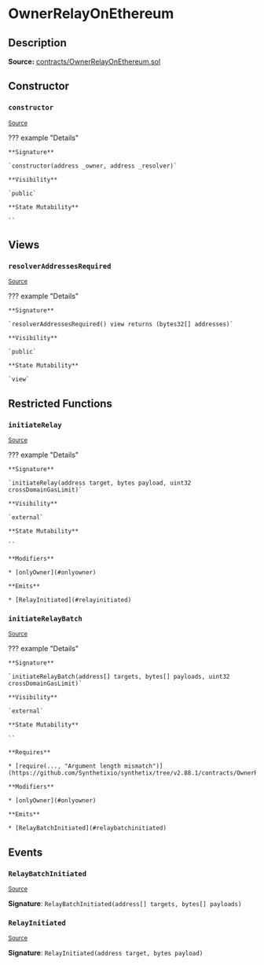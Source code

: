 # OwnerRelayOnEthereum

## Description

**Source:** [contracts/OwnerRelayOnEthereum.sol](https://github.com/Synthetixio/synthetix/tree/v2.88.1/contracts/OwnerRelayOnEthereum.sol)

## Constructor

### `constructor`

<sub>[Source](https://github.com/Synthetixio/synthetix/tree/v2.88.1/contracts/OwnerRelayOnEthereum.sol#L20)</sub>

??? example "Details"

    **Signature**

    `constructor(address _owner, address _resolver)`

    **Visibility**

    `public`

    **State Mutability**

    ``

## Views

### `resolverAddressesRequired`

<sub>[Source](https://github.com/Synthetixio/synthetix/tree/v2.88.1/contracts/OwnerRelayOnEthereum.sol#L43)</sub>

??? example "Details"

    **Signature**

    `resolverAddressesRequired() view returns (bytes32[] addresses)`

    **Visibility**

    `public`

    **State Mutability**

    `view`

## Restricted Functions

### `initiateRelay`

<sub>[Source](https://github.com/Synthetixio/synthetix/tree/v2.88.1/contracts/OwnerRelayOnEthereum.sol#L53)</sub>

??? example "Details"

    **Signature**

    `initiateRelay(address target, bytes payload, uint32 crossDomainGasLimit)`

    **Visibility**

    `external`

    **State Mutability**

    ``

    **Modifiers**

    * [onlyOwner](#onlyowner)

    **Emits**

    * [RelayInitiated](#relayinitiated)

### `initiateRelayBatch`

<sub>[Source](https://github.com/Synthetixio/synthetix/tree/v2.88.1/contracts/OwnerRelayOnEthereum.sol#L66)</sub>

??? example "Details"

    **Signature**

    `initiateRelayBatch(address[] targets, bytes[] payloads, uint32 crossDomainGasLimit)`

    **Visibility**

    `external`

    **State Mutability**

    ``

    **Requires**

    * [require(..., "Argument length mismatch")](https://github.com/Synthetixio/synthetix/tree/v2.88.1/contracts/OwnerRelayOnEthereum.sol#L72)

    **Modifiers**

    * [onlyOwner](#onlyowner)

    **Emits**

    * [RelayBatchInitiated](#relaybatchinitiated)

## Events

### `RelayBatchInitiated`

<sub>[Source](https://github.com/Synthetixio/synthetix/tree/v2.88.1/contracts/OwnerRelayOnEthereum.sol#L86)</sub>

**Signature**: `RelayBatchInitiated(address[] targets, bytes[] payloads)`

### `RelayInitiated`

<sub>[Source](https://github.com/Synthetixio/synthetix/tree/v2.88.1/contracts/OwnerRelayOnEthereum.sol#L85)</sub>

**Signature**: `RelayInitiated(address target, bytes payload)`
